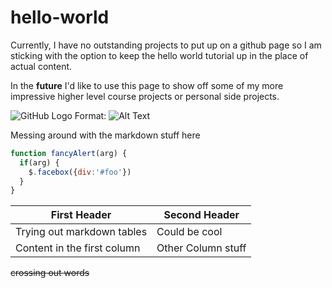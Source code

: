# hello-world
Currently, I have no outstanding projects to put up on a github page so I am sticking with the option to keep the hello world 
tutorial up in the place of actual content. 

In the **future** I'd like to use this page to show off some of my more impressive higher level course projects or personal side projects. 

![GitHub Logo](/images/logo.png)
Format: ![Alt Text](url)

Messing around with the markdown stuff here

```javascript
function fancyAlert(arg) {
  if(arg) {
    $.facebox({div:'#foo'})
  }
}
```
First Header | Second Header
------------ | -------------
Trying out markdown tables | Could be cool
Content in the first column | Other Column stuff

~~crossing out words~~

